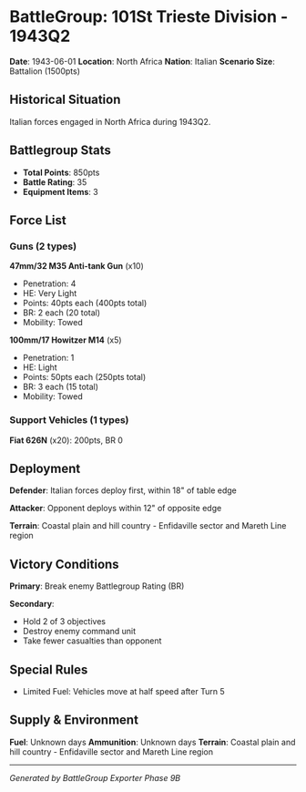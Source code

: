 # BattleGroup: 101St Trieste Division - 1943Q2

**Date**: 1943-06-01
**Location**: North Africa
**Nation**: Italian
**Scenario Size**: Battalion (1500pts)

## Historical Situation

Italian forces engaged in North Africa during 1943Q2.

## Battlegroup Stats

- **Total Points**: 850pts
- **Battle Rating**: 35
- **Equipment Items**: 3

## Force List

### Guns (2 types)

**47mm/32 M35 Anti-tank Gun** (x10)
- Penetration: 4
- HE: Very Light
- Points: 40pts each (400pts total)
- BR: 2 each (20 total)
- Mobility: Towed

**100mm/17 Howitzer M14** (x5)
- Penetration: 1
- HE: Light
- Points: 50pts each (250pts total)
- BR: 3 each (15 total)
- Mobility: Towed

### Support Vehicles (1 types)

**Fiat 626N** (x20): 200pts, BR 0

## Deployment

**Defender**: Italian forces deploy first, within 18" of table edge

**Attacker**: Opponent deploys within 12" of opposite edge

**Terrain**: Coastal plain and hill country - Enfidaville sector and Mareth Line region

## Victory Conditions

**Primary**: Break enemy Battlegroup Rating (BR)

**Secondary**:
- Hold 2 of 3 objectives
- Destroy enemy command unit
- Take fewer casualties than opponent

## Special Rules

- Limited Fuel: Vehicles move at half speed after Turn 5

## Supply & Environment

**Fuel**: Unknown days
**Ammunition**: Unknown days
**Terrain**: Coastal plain and hill country - Enfidaville sector and Mareth Line region

---

*Generated by BattleGroup Exporter Phase 9B*
